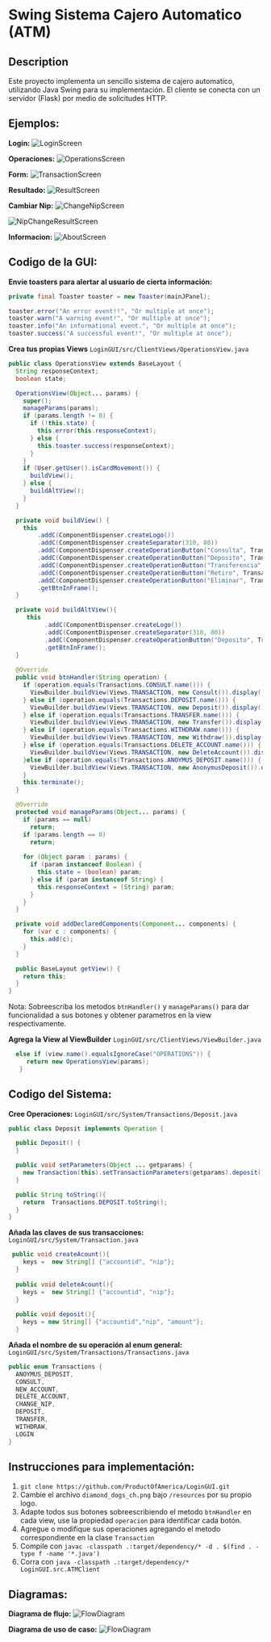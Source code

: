 # Swing Sistema Cajero Automatico (ATM) 

## Description

Este proyecto implementa un sencillo sistema de cajero automatico, utilizando Java Swing para su implementación. El cliente se conecta con un servidor (Flask) por medio de solicitudes HTTP.

## Ejemplos:
**Login:**
![LoginScreen](.github/LoginScreen.png)

**Operaciones:**
![OperationsScreen](.github/OperationsScreen.png)

**Form:**
![TransactionScreen](.github/TransactionScreen.png)

**Resultado:**
![ResultScreen](.github/ResultScreen.png)

**Cambiar Nip:**
![ChangeNipScreen](.github/ChangeNipScreen.png)

![NipChangeResultScreen](.github/NipChangeResultScreen.png)

**Informacion:**
![AboutScreen](.github/AboutScreen.png)


## Codigo de la GUI:
**Envie toasters para alertar al usuario de cierta información:**
```java
private final Toaster toaster = new Toaster(mainJPanel);

toaster.error("An error event!!", "Or multiple at once");
toaster.warn("A warning event!", "Or multiple at once");
toaster.info("An informational event.", "Or multiple at once");
toaster.success("A successful event!", "Or multiple at once");
```

**Crea tus propias Views** `LoginGUI/src/ClientViews/OperationsView.java`
```java
public class OperationsView extends BaseLayout {
  String responseContext;
  boolean state;

  OperationsView(Object... params) {
    super();
    manageParams(params);
    if (params.length != 0) {
      if (!this.state) {
        this.error(this.responseContext);
      } else {
        this.toaster.success(responseContext);
      }
    }
    if (User.getUser().isCardMovement()) {
      buildView();
    } else {
      buildAltView();
    }
  }

  private void buildView() {
    this
        .addC(ComponentDispenser.createLogo())
        .addC(ComponentDispenser.createSeparator(310, 80))
        .addC(ComponentDispenser.createOperationButton("Consulta", Transactions.CONSULT.name(), 423, 60))
        .addC(ComponentDispenser.createOperationButton("Deposito", Transactions.DEPOSIT.name(), 423, 119))
        .addC(ComponentDispenser.createOperationButton("Transferencia", Transactions.TRANSFER.name(), 423, 178))
        .addC(ComponentDispenser.createOperationButton("Retiro", Transactions.WITHDRAW.name(), 423, 237))
        .addC(ComponentDispenser.createOperationButton("Eliminar", Transactions.DELETE_ACCOUNT.name(), 423, 296))
        .getBtnInFrame();
  }

  private void buildAltView(){
     this
          .addC(ComponentDispenser.createLogo())
          .addC(ComponentDispenser.createSeparator(310, 80))
          .addC(ComponentDispenser.createOperationButton("Deposito", Transactions.ANOYMUS_DEPOSIT.name(), 423, 119))
          .getBtnInFrame();
  }
  
  @Override
  public void btnHandler(String operation) {
    if (operation.equals(Transactions.CONSULT.name())) {
      ViewBuilder.buildView(Views.TRANSACTION, new Consult()).display();
    } else if (operation.equals(Transactions.DEPOSIT.name())) {
      ViewBuilder.buildView(Views.TRANSACTION, new Deposit()).display();
    } else if (operation.equals(Transactions.TRANSFER.name())) {
      ViewBuilder.buildView(Views.TRANSACTION, new Transfer()).display();
    } else if (operation.equals(Transactions.WITHDRAW.name())) {
      ViewBuilder.buildView(Views.TRANSACTION, new Withdraw()).display();
    } else if (operation.equals(Transactions.DELETE_ACCOUNT.name())) {
      ViewBuilder.buildView(Views.TRANSACTION, new DeleteAccount()).display();
    }else if (operation.equals(Transactions.ANOYMUS_DEPOSIT.name())) {
      ViewBuilder.buildView(Views.TRANSACTION, new AnonymusDeposit()).display();
    }
    this.terminate();
  }

  @Override
  protected void manageParams(Object... params) {
    if (params == null)
      return;
    if (params.length == 0)
      return;
    
    for (Object param : params) {
      if (param instanceof Boolean) {
        this.state = (boolean) param;
      } else if (param instanceof String) {
        this.responseContext = (String) param;
      }
    }
  }

  private void addDeclaredComponents(Component... components) {
    for (var c : components) {
      this.add(c);
    }
  }

  public BaseLayout getView() {
    return this;
  }
}
```
Nota: Sobreescriba los metodos `btnHandler()` y `manageParams()` para dar funcionalidad a sus botones y obtener parametros en la view respectivamente. 

**Agrega la View al ViewBuilder** `LoginGUI/src/ClientViews/ViewBuilder.java`
 ```java
   else if (view.name().equalsIgnoreCase("OPERATIONS")) {
      return new OperationsView(params);
    }
```

## Codigo del Sistema:

**Cree Operaciones:** `LoginGUI/src/System/Transactions/Deposit.java`
```java
public class Deposit implements Operation {

  public Deposit() {
  }

  public void setParameters(Object ... getparams) {
    new Transaction(this).setTransactionParameters(getparams).deposit();
  }

  public String toString(){
    return  Transactions.DEPOSIT.toString();
  }
}
```

**Añada las claves de sus transacciones:** `LoginGUI/src/System/Transaction.java`
```java
 public void createAcount(){
    keys =  new String[] {"accountid", "nip"};
  }
  
  public void deleteAcount(){
    keys =  new String[] {"accountid", "nip"};
  }
  
  public void deposit(){
    keys = new String[] {"accountid","nip", "amount"};
  }
```
**Añada el nombre de su operación al enum general:** `LoginGUI/src/System/Transactions/Transactions.java`
```java
public enum Transactions {
  ANOYMUS_DEPOSIT,
  CONSULT,
  NEW_ACCOUNT,
  DELETE_ACCOUNT,
  CHANGE_NIP,
  DEPOSIT,
  TRANSFER,
  WITHDRAW,
  LOGIN
}
```


## Instrucciones para implementación:
1. `git clone https://github.com/ProductOfAmerica/LoginGUI.git`
2. Cambie el archivo `diamond_dogs_ch.png` bajo `/resources` por su propio logo.
3. Adapte todos sus botones sobreescribiendo el metodo `btnHandler` en cada view, use la propiedad `operacion` para identificar cada botón.
4. Agregue o modifique sus operaciones agregando el metodo correspondiente en la clase `Transaction`
5. Compile con `javac -classpath .:target/dependency/* -d . $(find . -type f -name '*.java')`
6. Corra con `java -classpath .:target/dependency/* LoginGUI.src.ATMClient`


## Diagramas:
**Diagrama de flujo:**
![FlowDiagram](.github/algorithm_flowchart_sistema_bancario.png)

**Diagrama de uso de caso:**
![FlowDiagram](.github/use_case_diagram_sistema_bancario.png)
